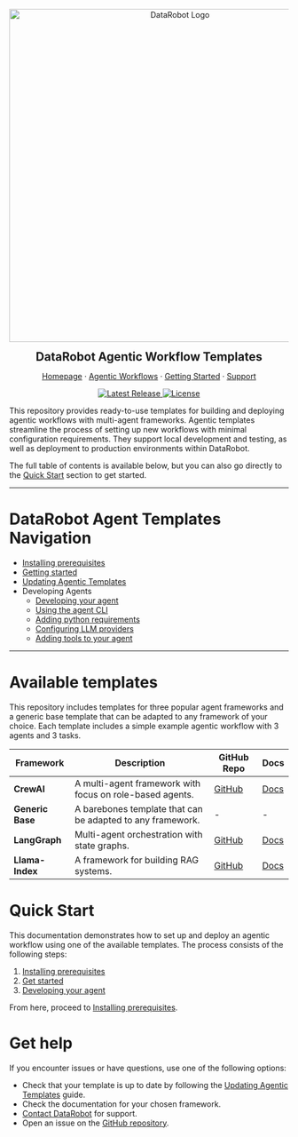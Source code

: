 <p align="center">
  <a href="https://github.com/datarobot-community/datarobot-agent-templates">
    <img src="docs/img/datarobot_logo.avif" width="600px" alt="DataRobot Logo"/>
  </a>
</p>
<p align="center">
    <span style="font-size: 1.5em; font-weight: bold; display: block;">DataRobot Agentic Workflow Templates</span>
</p>

<p align="center">
  <a href="https://datarobot.com">Homepage</a>
  ·
  <a href="https://docs.datarobot.com/en/docs/gen-ai/genai-agents/index.html">Agentic Workflows</a>
  ·
  <a href="/docs/getting-started.md">Getting Started</a>
  ·
  <a href="https://docs.datarobot.com/en/docs/get-started/troubleshooting/general-help.html">Support</a>
</p>

<p align="center">
  <a href="https://github.com/datarobot-community/datarobot-agent-templates/tags">
    <img src="https://img.shields.io/github/v/tag/datarobot-community/datarobot-agent-templates?label=version" alt="Latest Release">
  </a>
  <a href="/LICENSE">
    <img src="https://img.shields.io/github/license/datarobot-community/datarobot-agent-templates" alt="License">
  </a>
</p>

This repository provides ready-to-use templates for building and deploying agentic workflows with multi-agent frameworks.
Agentic templates streamline the process of setting up new workflows with minimal configuration requirements.
They support local development and testing, as well as deployment to production environments within DataRobot.

The full table of contents is available below, but you can also go directly to the [Quick Start](#quick-start) section to get started.

---
# DataRobot Agent Templates Navigation
- [Installing prerequisites](/docs/getting-started-prerequisites.md)
- [Getting started](/docs/getting-started.md)
- [Updating Agentic Templates](/docs/getting-started-updating.md)
- Developing Agents
  - [Developing your agent](/docs/developing-agents.md)
  - [Using the agent CLI](/docs/developing-agents-cli.md)
  - [Adding python requirements](/docs/developing-agents-python-requirements.md)
  - [Configuring LLM providers](/docs/developing-agents-llm-providers.md)
  - [Adding tools to your agent](/docs/developing-agents-tools.md)
---

# Available templates

This repository includes templates for three popular agent frameworks and a generic base template that can be adapted to any framework of your choice.
Each template includes a simple example agentic workflow with 3 agents and 3 tasks.

| Framework        | Description                                                | GitHub Repo | Docs  |
|------------------|------------------------------------------------------------|-------------|-------|
| **CrewAI**       | A multi-agent framework with focus on role-based agents.   | [GitHub](https://github.com/crewAIInc/crewAI)       | [Docs](https://docs.crewai.com/)|
| **Generic Base** | A barebones template that can be adapted to any framework. | -           | -     |
| **LangGraph**    | Multi-agent orchestration with state graphs.               | [GitHub](https://github.com/langchain-ai/langgraph) | [Docs](https://langchain-ai.github.io/langgraph/concepts/why-langgraph/)|
| **Llama-Index**  | A framework for building RAG systems.                      | [GitHub](https://github.com/run-llama/llama_index)  | [Docs](https://gpt-index.readthedocs.io/en/latest/)|

# Quick Start

This documentation demonstrates how to set up and deploy an agentic workflow using one of the available templates.
The process consists of the following steps:

1. [Installing prerequisites](/docs/getting-started-prerequisites.md)
2. [Get started](/docs/getting-started.md)
3. [Developing your agent](/docs/developing-agents.md)

From here, proceed to [Installing prerequisites](/docs/getting-started-prerequisites.md).

# Get help

If you encounter issues or have questions, use one of the following options:
- Check that your template is up to date by following the [Updating Agentic Templates](/docs/getting-started-updating.md) guide.
- Check the documentation for your chosen framework.
- [Contact DataRobot](https://docs.datarobot.com/en/docs/get-started/troubleshooting/general-help.html) for support.
- Open an issue on the [GitHub repository](https://github.com/datarobot-community/datarobot-agent-templates).
